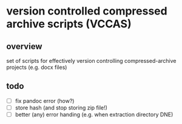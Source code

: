 # version controlled compressed archive scripts (VCCAS)

## overview

set of scripts for effectively version controlling compressed-archive projects
(e.g. docx files)

## todo

- [ ] fix pandoc error (how?)
- [ ] store hash (and stop storing zip file!)
- [ ] better (any) error handing (e.g. when extraction directory DNE)
